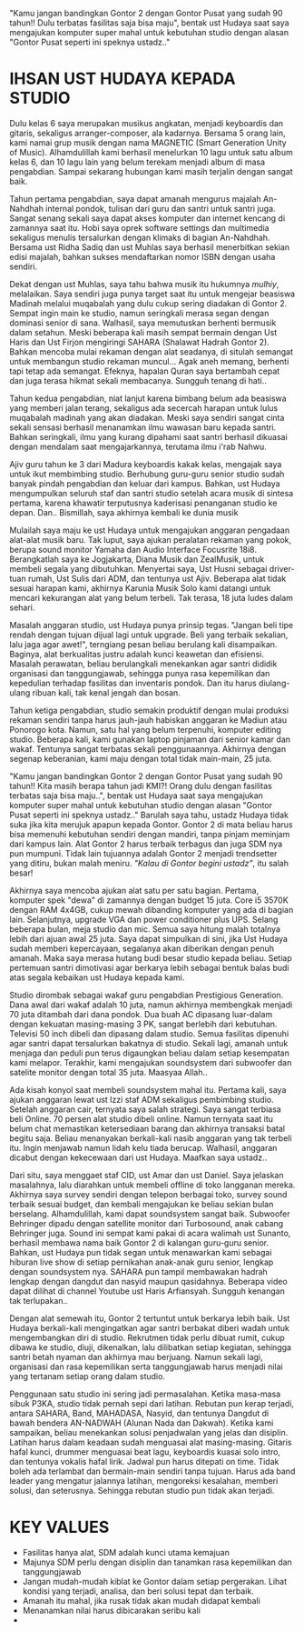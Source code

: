 "Kamu jangan bandingkan Gontor 2 dengan Gontor Pusat yang sudah 90 tahun!! Dulu terbatas fasilitas saja bisa maju", bentak ust Hudaya saat saya mengajukan komputer super mahal untuk kebutuhan studio dengan alasan "Gontor Pusat seperti ini speknya ustadz.."

# IHSAN UST HUDAYA KEPADA STUDIO
Dulu kelas 6 saya merupakan musikus angkatan, menjadi keyboardis dan gitaris, sekaligus arranger-composer, ala kadarnya. Bersama 5 orang lain, kami namai grup musik dengan nama MAGNETIC (Smart Generation Unity of Music). Alhamdulillah kami berhasil menelurkan 10 lagu untuk satu album kelas 6, dan 10 lagu lain yang belum terekam menjadi album di masa pengabdian. Sampai sekarang hubungan kami masih terjalin dengan sangat baik.

Tahun pertama pengabdian, saya dapat amanah mengurus majalah An-Nahdhah internal pondok, tulisan dari guru dan santri untuk santri juga. Sangat senang sekali saya dapat akses komputer dan internet kencang di zamannya saat itu. Hobi saya oprek software settings dan multimedia sekaligus menulis tersalurkan dengan klimaks di bagian An-Nahdhah. Bersama ust Ridha Sadiq dan ust Muhlas saya berhasil menerbitkan sekian edisi majalah, bahkan sukses mendaftarkan nomor ISBN dengan usaha sendiri.

Dekat dengan ust Muhlas, saya tahu bahwa musik itu hukumnya *mulhiy*, melalaikan. Saya  sendiri juga punya target saat itu untuk mengejar beasiswa Madinah melalui muqabalah yang dulu cukup sering diadakan di Gontor 2. Sempat ingin main ke studio, namun seringkali merasa segan dengan dominasi senior di sana. Walhasil, saya memutuskan berhenti bermusik dalam setahun. Meski beberapa kali masih sempat bermain dengan Ust Haris dan Ust Firjon mengiringi SAHARA (Shalawat Hadrah Gontor 2). Bahkan mencoba mulai rekaman dengan alat seadanya, di situlah semangat untuk membangun studio rekaman muncul... Agak aneh memang, berhenti tapi tetap ada semangat. Efeknya, hapalan Quran saya bertambah cepat dan juga terasa hikmat sekali membacanya. Sungguh tenang di hati..

Tahun kedua pengabdian, niat lanjut karena bimbang belum ada beasiswa yang memberi jalan terang, sekaligus ada secercah harapan untuk lulus muqabalah madinah yang akan diadakan. Meski saya sendiri sangat cinta sekali sensasi berhasil menanamkan ilmu wawasan baru kepada santri. Bahkan seringkali, ilmu yang kurang dipahami saat santri berhasil dikuasai dengan mendalam saat mengajarkannya, terutama ilmu i'rab Nahwu.

Ajiv guru tahun ke 3 dari Madura keyboardis kakak kelas, mengajak saya untuk ikut membimbing studio. Berhubung guru-guru senior studio sudah banyak pindah pengabdian dan keluar dari kampus. Bahkan, ust Hudaya mengumpulkan seluruh staf dan santri studio setelah acara musik di sintesa pertama, karena khawatir terputusnya kaderisasi penanganan studio ke depan. Dan.. Bismillah, saya akhirnya kembali ke dunia musik

Mulailah saya maju ke ust Hudaya untuk mengajukan anggaran pengadaan alat-alat musik baru. Tak luput, saya ajukan peralatan rekaman yang pokok, berupa sound monitor Yamaha dan Audio Interface Focusrite 18i8. Berangkatlah saya ke Jogjakarta, Diana Musik dan ZealMusik, untuk membeli segala yang dibutuhkan. Menyertai saya, Ust Husni sebagai driver-tuan rumah, Ust Sulis dari ADM, dan tentunya ust Ajiv. Beberapa alat tidak sesuai harapan kami, akhirnya Karunia Musik Solo kami datangi untuk mencari kekurangan alat yang belum terbeli. Tak terasa, 18 juta ludes dalam sehari. 

Masalah anggaran studio, ust Hudaya punya prinsip tegas. "Jangan beli tipe rendah dengan tujuan dijual lagi untuk upgrade. Beli yang terbaik sekalian, lalu jaga agar awet!", terngiang pesan beliau berulang kali disampaikan. Baginya, alat berkualitas justru adalah kunci keawetan dan efisiensi. Masalah perawatan, beliau berulangkali menekankan agar santri dididik organisasi dan tanggungjawab, sehingga punya rasa kepemilikan dan kepedulian terhadap fasilitas dan inventaris pondok. Dan itu harus diulang-ulang ribuan kali, tak kenal jengah dan bosan.

Tahun ketiga pengabdian, studio semakin produktif dengan mulai produksi rekaman sendiri tanpa harus jauh-jauh habiskan anggaran ke Madiun atau Ponorogo kota. Namun, satu hal yang belum terpenuhi, komputer editing studio. Beberapa kali, kami gunakan laptop pinjaman dari senior kamar dan wakaf. Tentunya sangat terbatas sekali penggunaannya. Akhirnya dengan segenap keberanian, kami maju dengan total tidak main-main, 25 juta. 

"Kamu jangan bandingkan Gontor 2 dengan Gontor Pusat yang sudah 90 tahun!! Kita masih berapa tahun jadi KMI?! Orang dulu dengan fasilitas terbatas saja bisa maju..", bentak ust Hudaya saat saya mengajukan komputer super mahal untuk kebutuhan studio dengan alasan "Gontor Pusat seperti ini speknya ustadz.." Barulah saya tahu, ustadz Hudaya tidak suka jika kita merujuk apapun kepada Gontor. Gontor 2 di mata beliau harus bisa memenuhi kebutuhan sendiri dengan mandiri, tanpa pinjam meminjam dari kampus lain. Alat Gontor 2 harus terbaik terbagus dan juga SDM nya pun mumpuni. Tidak lain tujuannya adalah Gontor 2 menjadi trendsetter yang ditiru, bukan malah meniru. *"Kalau di Gontor begini ustadz"*, itu salah besar!

Akhirnya saya mencoba ajukan alat satu per satu bagian. Pertama, komputer spek "dewa" di zamannya dengan budget 15 juta. Core i5 3570K dengan RAM 4x4GB, cukup mewah dibanding komputer yang ada di bagian lain. Selanjutnya, upgrade VGA dan power conditioner plus UPS. Selang beberapa bulan, meja studio dan mic. Semua saya hitung malah totalnya lebih dari ajuan awal 25 juta. Saya dapat simpulkan di sini, jika Ust Hudaya sudah memberi kepercayaan, segalanya akan diberikan dengan penuh amanah. Maka saya merasa hutang budi besar studio kepada beliau. Setiap pertemuan santri dimotivasi agar berkarya lebih sebagai bentuk balas budi atas segala kebaikan ust Hudaya kepada kami. 

Studio dirombak sebagai wakaf guru pengabdian Prestigious Generation. Dana awal dari wakaf adalah 10 juta, namun akhirnya membengkak menjadi 70 juta ditambah dari dana pondok. Dua buah AC dipasang luar-dalam dengan kekuatan masing-masing 3 PK, sangat berlebih dari kebutuhan. Televisi 50 inch dibeli dan dipasang dalam studio. Semua fasilitas dipenuhi agar santri dapat tersalurkan bakatnya di studio. Sekali lagi, amanah untuk menjaga dan peduli pun terus digaungkan beliau dalam setiap kesempatan kami melapor. Terakhir, kami mengajukan soundsystem dari subwoofer dan satelite monitor dengan total 35 juta. Maasyaa Allah..

Ada kisah konyol saat membeli soundsystem mahal itu. Pertama kali, saya ajukan anggaran lewat ust Izzi staf ADM sekaligus pembimbing studio. Setelah anggaran cair, ternyata saya salah strategi. Saya sangat terbiasa beli Online. 70 persen alat studio dibeli online. Namun ternyata saat itu belum chat memastikan ketersediaan barang dan akhirnya transaksi batal begitu saja. Beliau menanyakan berkali-kali nasib anggaran yang tak terbeli itu. Ingin menjawab namun lidah kelu tiada berucap. Walhasil, anggaran dicabut dengan kekecewaan dari ust Hudaya. Maafkan saya ustadz.. 

Dari situ, saya menggaet staf CID, ust Amar dan ust Daniel. Saya jelaskan masalahnya, lalu diarahkan untuk membeli offline di toko langganan mereka. Akhirnya saya survey sendiri dengan telepon berbagai toko, survey sound terbaik sesuai budget, dan kembali mengajukan ke beliau sekian bulan berselang. Alhamdulillah, kami dapat soundsystem sangat baik. Subwoofer Behringer dipadu dengan satellite monitor dari Turbosound, anak cabang Behringer juga. Sound ini sempat kami pakai di acara walimah ust Sunanto, berhasil membawa nama baik Gontor 2 di kalangan guru-guru senior. Bahkan, ust Hudaya pun tidak segan untuk menawarkan kami sebagai hiburan live show di setiap pernikahan anak-anak guru senior, lengkap dengan soundsystem nya. SAHARA pun tampil membawakan hadrah lengkap dengan dangdut dan nasyid maupun qasidahnya. Beberapa video dapat dilihat di channel Youtube ust Haris Arfiansyah. Sungguh kenangan tak terlupakan..

Dengan alat semewah itu, Gontor 2 tertuntut untuk berkarya lebih baik. Ust Hudaya berkali-kali mengingatkan agar santri berbakat diberi wadah untuk mengembangkan diri di studio. Rekrutmen tidak perlu dibuat rumit, cukup dibawa ke studio, diuji, dikenalkan, lalu dilibatkan setiap kegiatan, sehingga santri betah nyaman dan akhirnya mau berjuang. Namun sekali lagi, organisasi dan rasa kepemilikan serta tanggungjawab harus menjadi nilai yang tertanam setiap orang dalam studio. 

Penggunaan satu studio ini sering jadi permasalahan. Ketika masa-masa sibuk P3KA, studio tidak pernah sepi dari latihan. Rebutan pun kerap terjadi, antara SAHARA, Band, MAHADASA, Nasyid, dan tentunya Dangdut di bawah bendera AN-NADWAH (Alunan Nada dan Dakwah). Ketika kami sampaikan, beliau menekankan solusi penjadwalan yang jelas dan disiplin. Latihan harus dalam keadaan sudah menguasai alat masing-masing. Gitaris hafal kunci, drummer menguasai beat lagu, keyboardis kuasai solo intro, dan tentunya vokalis hafal lirik. Jadwal pun harus ditepati on time. Tidak boleh ada terlambat dan bermain-main sendiri tanpa tujuan. Harus ada band leader yang mengatur jalannya latihan, mengoreksi kesalahan, memberi solusi, dan seterusnya. Sehingga rebutan studio pun tidak akan terjadi. 

# KEY VALUES
- Fasilitas hanya alat, SDM adalah kunci utama kemajuan
- Majunya SDM perlu dengan disiplin dan tanamkan rasa kepemilikan dan tanggungjawab
- Jangan mudah-mudah kiblat ke Gontor dalam setiap pergerakan. Lihat kondisi yang terjadi, analisa, dan beri solusi tepat dan terbaik.
- Amanah itu mahal, jika rusak tidak akan mudah didapat kembali
- Menanamkan nilai harus dibicarakan seribu kali
- 



